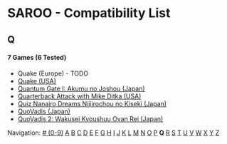 # SAROO - Compatibility List

## Q

#### 7 Games (6 Tested)

- Quake (Europe) - TODO
- [Quake (USA)](../../../Regions/Retails/USA/MK-081066/01/README.md)
- [Quantum Gate I: Akumu no Joshou (Japan)](../../../Regions/Retails/Japan/T-18502G/01/README.md)
- [Quarterback Attack with Mike Ditka (USA)](../../../Regions/Retails/USA/T-16213H/01/README.md)
- [Quiz Nanairo Dreams Nijiirochou no Kiseki (Japan)](../../../Regions/Retails/Japan/T-1220G/01/README.md)
- [QuoVadis (Japan)](../../../Regions/Retails/Japan/T-17401G/01/README.md)
- [QuoVadis 2: Wakusei Kyoushuu Ovan Rei (Japan)](../../../Regions/Retails/Japan/T-17402G/01/README.md)

Navigation:
[# (0-9)](./09.md) [A](./A.md) [B](./B.md) [C](./C.md) [D](./D.md) [E](./E.md) [F](./F.md) [G](./G.md) [H](./H.md) [I](./I.md) [J](./J.md) [K](./K.md) [L](./L.md) [M](./M.md) [N](./N.md) [O](./O.md) [P](./P.md) **Q** [R](./R.md) [S](./S.md) [T](./T.md) [U](./U.md) [V](./V.md) [W](./W.md) [X](./X.md) [Y](./Y.md) [Z](./Z.md)
